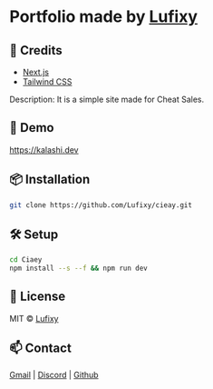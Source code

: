 # Portfolio made by [Lufixy](https://github.com/Lufixy)

## 📝 Credits

 - [Next.js](https://nextjs.org/)
 - [Tailwind CSS](https://tailwindcss.com/)
 
 Description: It is a simple site made for Cheat Sales.
## 🚀 Demo

https://kalashi.dev

## 📦 Installation

```bash 
git clone https://github.com/Lufixy/cieay.git
```

## 🛠 Setup

```bash
cd Ciaey
npm install --s --f && npm run dev
```

## 📄 License

MIT © [Lufixy](./LICENSE)

## 📫 Contact

[Gmail](mailto:mustafacan262d@gmail.com) |  [Discord](https://discord.com/users/243101949606625281) | [Github](https://github.com/Lufixy)

